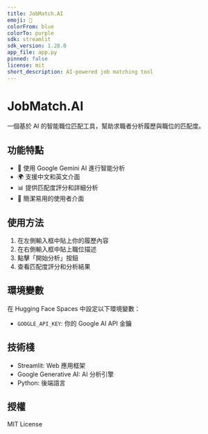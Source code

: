 ```yaml
---
title: JobMatch.AI
emoji: 💼
colorFrom: blue
colorTo: purple
sdk: streamlit
sdk_version: 1.28.0
app_file: app.py
pinned: false
license: mit
short_description: AI-powered job matching tool
---
```


# JobMatch.AI

一個基於 AI 的智能職位匹配工具，幫助求職者分析履歷與職位的匹配度。

## 功能特點

- 🤖 使用 Google Gemini AI 進行智能分析
- 🌍 支援中文和英文介面
- 📊 提供匹配度評分和詳細分析
- 💼 簡潔易用的使用者介面

## 使用方法

1. 在左側輸入框中貼上你的履歷內容
2. 在右側輸入框中貼上職位描述
3. 點擊「開始分析」按鈕
4. 查看匹配度評分和分析結果

## 環境變數

在 Hugging Face Spaces 中設定以下環境變數：

- `GOOGLE_API_KEY`: 你的 Google AI API 金鑰

## 技術棧

- Streamlit: Web 應用框架
- Google Generative AI: AI 分析引擎
- Python: 後端語言

## 授權

MIT License